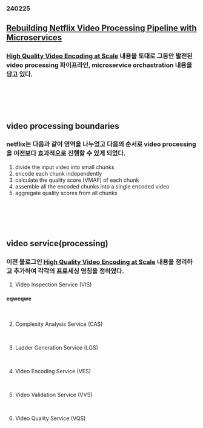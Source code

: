 ### 240225
## [Rebuilding Netflix Video Processing Pipeline with Microservices](https://netflixtechblog.com/rebuilding-netflix-video-processing-pipeline-with-microservices-4e5e6310e359)
### [High Quality Video Encoding at Scale](https://netflixtechblog.com/high-quality-video-encoding-at-scale-d159db052746) 내용을 토대로 그동안 발전된 video processing 파이프라인, microservice orchastration 내용을 담고 있다.
### <br/><br/><br/>

## video processing boundaries
### netflix는 다음과 같이 영역을 나누었고 다음의 순서로 video processing을 이전보다 효과적으로 진행할 수 있게 되었다.
1. divide the input video into small chunks
2. encode each chunk independently
3. calculate the quality score (VMAF) of each chunk
4. assemble all the encoded chunks into a single encoded video
5. aggregate quality scores from all chunks
### <br/><br/><br/>

## video service(processing)
### 이전 블로그인 [High Quality Video Encoding at Scale](https://netflixtechblog.com/high-quality-video-encoding-at-scale-d159db052746) 내용을 정리하고 추가하여 각각의 프로세싱 명칭을 정하였다.
1. Video Inspection Service (VIS)
#### eqweqwe
<br/>

2. Complexity Analysis Service (CAS)
<br/>

3. Ladder Generation Service (LGS)
<br/>

4. Video Encoding Service (VES)
<br/>

5. Video Validation Service (VVS)
<br/>

6. Video Quality Service (VQS)
<br/>


